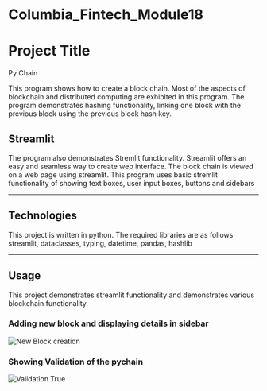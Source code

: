 # Columbia_Fintech_Module18
# Project Title
Py Chain

This program shows how to create a block chain. Most of the aspects of blockchain and distributed computing are exhibited in this program. 
The program demonstrates hashing functionality, linking one block with the previous block using the previous block hash key.


## Streamlit
The program also demonstrates Stremlit functionality. Streamlit offers an easy and seamless way to create web interface. The block chain is viewed on a web page using streamlit. 
This program uses basic stremlit functionality of showing text boxes, user input boxes, buttons and sidebars


---

## Technologies

This project is written in python. The required libraries are as follows
streamlit, dataclasses, typing, datetime, pandas, hashlib


---

## Usage

This project demonstrates streamlit functionality and demonstrates various blockchain functionality.

### Adding new block and displaying details in sidebar

![New Block creation](https://user-images.githubusercontent.com/80166984/165016947-dd95a481-ef53-4976-81da-e448e8498c45.png)

### Showing Validation of the pychain

![Validation True](https://user-images.githubusercontent.com/80166984/165016983-e4719032-6267-43b8-92f0-b10d2738c348.png)

